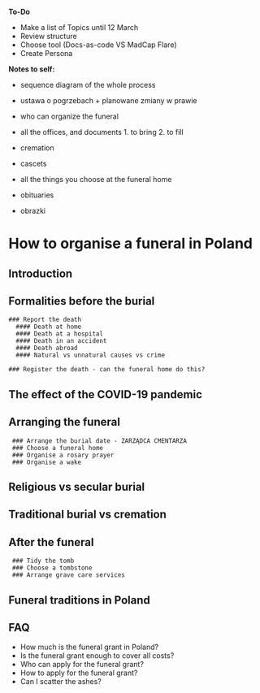 **To-Do**  
- Make a list of Topics until 12 March
- Review structure
- Choose tool (Docs-as-code VS MadCap Flare)
- Create Persona

**Notes to self:**
- sequence diagram of the whole process

- ustawa o pogrzebach + planowane zmiany w prawie

- who can organize the funeral
- all the offices, and documents 1. to bring 2. to fill

- cremation
- cascets

- all the things you choose at the funeral home
- obituaries
- obrazki


# How to organise a funeral in Poland
  
  ## Introduction
  
  ## Formalities before the burial
    ### Report the death
      #### Death at home
      #### Death at a hospital
      #### Death in an accident
      #### Death abroad
      #### Natural vs unnatural causes vs crime
      
    ### Register the death - can the funeral home do this?
    
  ## The effect of the COVID-19 pandemic
  
  ## Arranging the funeral
     ### Arrange the burial date - ZARZĄDCA CMENTARZA
     ### Choose a funeral home
     ### Organise a rosary prayer
     ### Organise a wake
  
  ## Religious vs secular burial
  
  ## Traditional burial vs cremation
      
  ## After the funeral
     ### Tidy the tomb
     ### Choose a tombstone
     ### Arrange grave care services
   
  ## Funeral traditions in Poland

  ## FAQ
  - How much is the funeral grant in Poland?
  - Is the funeral grant enough to cover all costs?
  - Who can apply for the funeral grant?
  - How to apply for the funeral grant?
  - Can I scatter the ashes?
